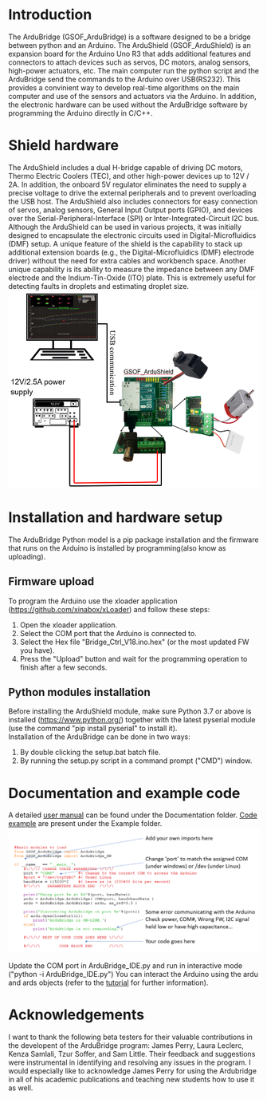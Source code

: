 # Introduction
The ArduBridge (GSOF_ArduBridge) is a software designed to be a bridge between python and an Arduino.
The ArduShield (GSOF_ArduShield) is an expansion board for the Arduino Uno R3 that adds additional features and connectors to attach devices such as servos, DC motors, analog sensors, high-power actuators, etc.
The main computer run the python script and the ArduBridge send the commands to the Arduino over USB(RS232). This provides a convinient way to develop real-time algorithms on the main computer and use of the sensors and actuators via the Arduino. In addition, the electronic hardware can be used without the ArduBridge software by programming the Arduino directly in C/C++.

# Shield hardware
The ArduShield includes a dual H-bridge capable of driving DC motors, Thermo Electric Coolers (TEC), and other high-power devices up to 12V / 2A.
In addition, the onboard 5V regulator eliminates the need to supply a precise voltage to drive the external peripherals and to prevent overloading the USB host.
    The ArduShield also includes connectors for easy connection of servos, analog sensors, General Input Output ports (GPIO), and devices over the Serial-Peripheral-Interface (SPI) or Inter-Integrated-Circuit I2C bus.
    Although the ArduShield can be used in various projects, it was initially designed to encapsulate the electronic circuits used in Digital-Microfluidics (DMF) setup. A unique feature of the shield is the capability to stack up additional extension boards (e.g., the Digital-Microfluidics (DMF) electrode driver) without the need for extra cables and workbench space. Another unique capability is its ability to measure the impedance between any DMF electrode and the Indium-Tin-Oxide (ITO) plate. This is extremely useful for detecting faults in droplets and estimating droplet size.
![Alt text](./Documentation/basicHardwareSetup.png "Basic Hardwrae Setup")

# Installation and hardware setup
The ArduBridge Python model is a pip package installation and the firmware that runs on the Arduino is installed by programming(also know as uploading).
## Firmware upload
To program the Arduino use the xloader application (https://github.com/xinabox/xLoader) and follow these steps:
1.	Open the xloader application.
2.	Select the COM port that the Arduino is connected to.
3.	Select the Hex file "Bridge_Ctrl_V18.ino.hex" (or the most updated FW you have).
4.	Press the "Upload" button and wait for the programming operation to finish after a few seconds.

## Python modules installation
Before installing the ArduShield module, make sure Python 3.7 or above is installed (https://www.python.org/) together with the latest pyserial module (use the command "pip install pyserial" to install it).<br />
Installation of the ArduBridge can be done in two ways:
1.	By double clicking the setup.bat batch file.
2.	By running the setup.py script in a command prompt ("CMD") window.

# Documentation and example code
A detailed [user manual](https://github.com/mrGSOF/arduBridge/blob/main/Documentation/GSOF_ArduBridgeShield_UM.docx) can be found under the Documentation folder.
[Code example](https://github.com/mrGSOF/arduBridge/tree/main/Examples) are present under the Example folder.
![Alt text](./Documentation/codeTemplate.png "Basic Code Template")

Update the COM port in ArduBridge_IDE.py and run in interactive mode ("python -i ArduBridge_IDE.py")
You can interact the Arduino using the ardu and ards objects (refer to the [tutorial](https://github.com/mrGSOF/arduBridge/blob/main/Documentation/GSOF_ArduBridgeShield_UM.docx) for further information).
 
# Acknowledgements
I want to thank the following beta testers for their valuable contributions in the developent of the ArduBridge program:
James Perry, Laura Leclerc, Kenza Samlali, Tzur Soffer, and Sam Little.
Their feedback and suggestions were instrumental in identifying and resolving any issues in the program. I would especially like to acknowledge James Perry for using the Ardubridge in all of his academic publications and teaching new students how to use it as well.
